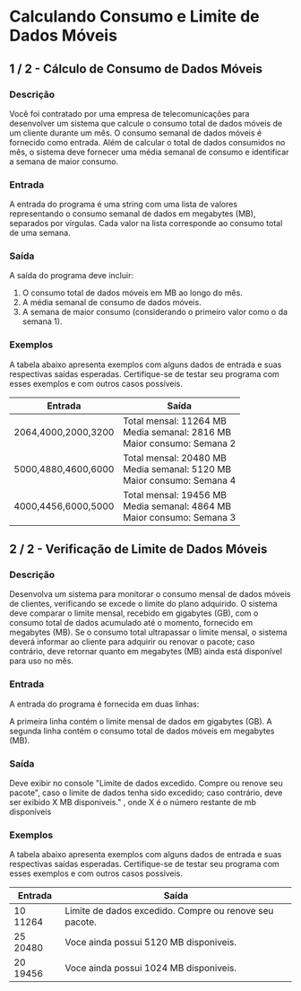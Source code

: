 # Calculando Consumo e Limite de Dados Móveis

## 1 / 2 - Cálculo de Consumo de Dados Móveis

### Descrição
Você foi contratado por uma empresa de telecomunicações para desenvolver um sistema que calcule o consumo total de dados móveis de um cliente durante um mês. O consumo semanal de dados móveis é fornecido como entrada. Além de calcular o total de dados consumidos no mês, o sistema deve fornecer uma média semanal de consumo e identificar a semana de maior consumo.

### Entrada
A entrada do programa é uma string com uma lista de valores representando o consumo semanal de dados em megabytes (MB), separados por vírgulas. Cada valor na lista corresponde ao consumo total de uma semana.

### Saída
A saída do programa deve incluir:

1. O consumo total de dados móveis em MB ao longo do mês.
2. A média semanal de consumo de dados móveis.
3. A semana de maior consumo (considerando o primeiro valor como o da semana 1).

### Exemplos
A tabela abaixo apresenta exemplos com alguns dados de entrada e suas respectivas saídas esperadas. Certifique-se de testar seu programa com esses exemplos e com outros casos possíveis.

<table>
    <thead>
        <tr>
            <th>Entrada</th>
            <th>Saída</th>
        </tr>
    </thead>
    <tbody>
        <tr>
            <td>2064,4000,2000,3200</td>
            <td>
                Total mensal: 11264 MB<br>
                Media semanal: 2816 MB<br>
                Maior consumo: Semana 2
            </td>
        </tr>
        <tr>
            <td>5000,4880,4600,6000</td>
            <td>
                Total mensal: 20480 MB<br>
                Media semanal: 5120 MB<br>
                Maior consumo: Semana 4
            </td>
        </tr>
        <tr>
            <td>4000,4456,6000,5000</td>
            <td>
                Total mensal: 19456 MB<br>
                Media semanal: 4864 MB<br>
                Maior consumo: Semana 3
            </td>
        </tr>
    </tbody>
</table>

## 2 / 2 - Verificação de Limite de Dados Móveis

### Descrição
Desenvolva um sistema para monitorar o consumo mensal de dados móveis de clientes, verificando se excede o limite do plano adquirido. O sistema deve comparar o limite mensal, recebido em gigabytes (GB), com o consumo total de dados acumulado até o momento, fornecido em megabytes (MB). Se o consumo total ultrapassar o limite mensal, o sistema deverá informar ao cliente para adquirir ou renovar o pacote; caso contrário, deve retornar quanto em megabytes (MB) ainda está disponível para uso no mês.

### Entrada
A entrada do programa é fornecida em duas linhas:

A primeira linha contém o limite mensal de dados em gigabytes (GB).
A segunda linha contém o consumo total de dados móveis em megabytes (MB).

### Saída
Deve exibir no console "Limite de dados excedido. Compre ou renove seu pacote", caso o limite de dados tenha sido excedido; caso contrário, deve ser exibido X MB disponiveis." , onde X é o número restante de mb disponíveis

### Exemplos
A tabela abaixo apresenta exemplos com alguns dados de entrada e suas respectivas saídas esperadas. Certifique-se de testar seu programa com esses exemplos e com outros casos possíveis.

<table>
    <thead>
        <tr>
            <th>Entrada</th>
            <th>Saída</th>
        </tr>
    </thead>
    <tbody>
        <tr>
            <td>
                10
                11264
            </td>
            <td>
                Limite de dados excedido. Compre ou renove seu pacote.
            </td>
        </tr>
        <tr>
            <td>
                25
                20480
            </td>
            <td>
                Voce ainda possui 5120 MB disponiveis.
            </td>
        </tr>
        <tr>
            <td>
                20
                19456
            </td>
            <td>
                Voce ainda possui 1024 MB disponiveis.
            </td>
        </tr>
    </tbody>
</table>